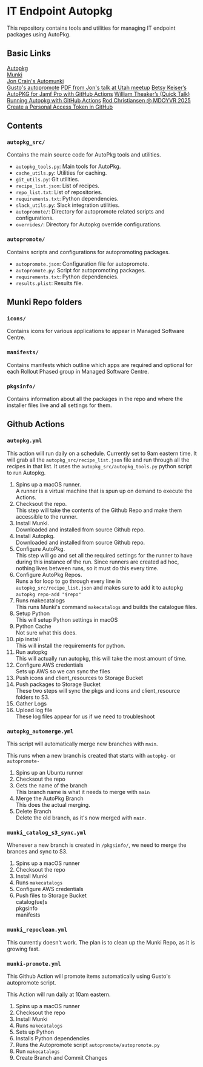 # IT Endpoint Autopkg

This repository contains tools and utilities for managing IT endpoint packages using AutoPkg.

## Basic Links
[Autopkg](https://github.com/autopkg/autopkg)  
[Munki](https://github.com/munki/munki)  
[Jon Crain's Automunki](https://github.com/joncrain/automunki)  
[Gusto's autopromote](https://github.com/Gusto/it-cpe-opensource/tree/main/autopromote)
[PDF from Jon's talk at Utah meetup](https://downloads.lib.utah.edu/media_streaming_presentation_documents/pdf/mac_mgrs/20211215_mm/2021.12.15_mm_github_actions.pdf)
[Betsy Keiser’s AutoPKG for Jamf Pro with GitHub Actions](https://www.youtube.com/watch?v=2_xT6Fy2Yi0)
[William Theaker’s (Quick Talk) Running Autopkg with GitHub Actions](https://www.youtube.com/watch?v=bvTO8rNDqX0)
[Rod Christiansen @ MDOYVR 2025](https://www.youtube.com/watch?v=ayQqGT9S_cM)
[Create a Personal Access Token in GitHub](https://github.com/settings/tokens)

## Contents

### `autopkg_src/`

Contains the main source code for AutoPkg tools and utilities.

- `autopkg_tools.py`: Main tools for AutoPkg.
- `cache_utils.py`: Utilities for caching.
- `git_utils.py`: Git utilities.
- `recipe_list.json`: List of recipes.
- `repo_list.txt`: List of repositories.
- `requirements.txt`: Python dependencies.
- `slack_utils.py`: Slack integration utilities.
- `autopromote/`: Directory for autopromote related scripts and configurations.
- `overrides/`: Directory for Autopkg override configurations.

### `autopromote/`

Contains scripts and configurations for autopromoting packages.

- `autopromote.json`: Configuration file for autopromote.
- `autopromote.py`: Script for autopromoting packages.
- `requirements.txt`: Python dependencies.
- `results.plist`: Results file.

## Munki Repo folders

### `icons/`

Contains icons for various applications to appear in Managed Software Centre.

### `manifests/`

Contains manifests which outline which apps are required and optional for each Rollout Phased group in Managed Software Centre.

### `pkgsinfo/`

Contains information about all the packages in the repo and where the installer files live and all settings for them.

## Github Actions

### `autopkg.yml`

This action will run daily on a schedule. Currently set to 9am eastern time. It will grab all the `autopkg_src/recipe_list.json` file and run through all the recipes in that list. It uses the `autopkg_src/autopkg_tools.py` python script to run Autopkg.

1. Spins up a macOS runner.  
A runner is a virtual machine that is spun up on demand to execute the Actions.
2. Checksout the repo.  
This step will take the contents of the Github Repo and make them accessible to the runner.
3. Install Munki.  
Downloaded and installed from source Github repo.
4. Install Autopkg.  
Downloaded and installed from source Github repo.
5. Configure AutoPkg.  
This step will go and set all the required settings for the runner to have during this instance of the run. Since runners are created ad hoc, nothing lives between runs, so it must do this every time.
6. Configure AutoPkg Repos.  
Runs a for loop to go through every line in `autopkg_src/recipe_list.json` and makes sure to add it to autopkg `autopkg repo-add "$repo"`
7. Runs makecatalogs  
This runs Munki's command `makecatalogs` and builds the catalogue files.
8. Setup Python  
This will setup Python settings in macOS
9. Python Cache  
Not sure what this does.
10. pip install  
This will install the requirements for python.
11. Run autopkg  
This will actually run autopkg, this will take the most amount of time.
12. Configure AWS credentials  
Sets up AWS so we can sync the files
13. Push icons and client_resources to Storage Bucket
14. Push packages to Storage Bucket  
These two steps will sync the pkgs and icons and client_resource folders to S3.
15. Gather Logs
16. Upload log file  
These log files appear for us if we need to troubleshoot

### `autopkg_automerge.yml`

This script will automatically merge new branches with `main`.

This runs when a new branch is created that starts with `autopkg-` or `autopromote-`

1. Spins up an Ubuntu runner
2. Checksout the repo
3. Gets the name of the branch  
This branch name is what it needs to merge with `main`
4. Merge the AutoPkg Branch  
This does the actual merging.
5. Delete Branch  
Delete the old branch, as it's now merged with `main`.


### `munki_catalog_s3_sync.yml`

Whenever a new branch is created in `/pkgsinfo/`, we need to merge the brances and sync to S3.

1. Spins up a macOS runner
2. Checksout the repo
3. Install Munki 
4. Runs `makecatalogs`
5. Configure AWS credentials
6. Push files to Storage Bucket  
catalog(ue)s  
pkgsinfo  
manifests

### `munki_repoclean.yml`

This currently doesn't work. The plan is to clean up the Munki Repo, as it is growing fast.

### `munki-promote.yml`

This Github Action will promote items automatically using Gusto's autopromote script.

This Action will run daily at 10am eastern.

1. Spins up a macOS runner
2. Checksout the repo
3. Install Munki 
4. Runs `makecatalogs`
5. Sets up Python
6. Installs Python dependencies
7. Runs the Autopromote script `autopromote/autopromote.py`
8. Run `makecatalogs`
9. Create Branch and Commit Changes